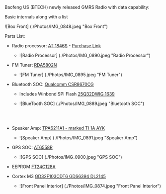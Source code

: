 Baofeng US (BTECH) newly released GMRS Radio with data capability:

Basic internals along with a list 


![Box Front] (./Photos/IMG_0848.jpeg "Box Front")

Parts List:

- Radio processor:  [AT 1846S](https://img.ozdisan.com/ETicaret_Dosya/500549_6108302.pdf) - [Purchase Link](https://www.amazon.com/1pcs-RDA1846S-1846S-AT1846S-QFN32/dp/B07NTZWF86)

    - ![Radio Processor] (./Photos/IMG_0890.jpeg "Radio Processor")


- FM Tuner: [RDA5802N](http://www.czwtech.com/uploadfile/cfile/2013417144532916.pdf)

    - ![FM Tuner] (./Photos/IMG_0895.jpeg "FM Tuner")

- Bluetooth SOC:  [Qualcomm CSR8670CG](https://www.qualcomm.com/products/application/audio/csr8670)
    - Includes Winbond SPI Flash [25Q32DWIG 1639](https://www.winbond.com/hq/product/code-storage-flash-memory/serial-nor-flash/?__locale=en)
  
    - ![BlueTooth SOC] (./Photos/IMG_0889.jpeg "Bluetooth SOC")

<br>
<br>

-  Speaker Amp:  [TPA6211A1 - marked TI 1A AYK](https://www.ti.com/lit/ds/symlink/tpa6211a1.pdf?ts=1659835053596&ref_url=https%253A%252F%252Fwww.google.com%252F)

    - ![Speaker Amp] (./Photos/IMG_0891.jpeg "Speaker Amp")

- GPS SOC:  [AT6558R](https://shop.m5stack.com/products/mini-gps-bds-unit)
  
    - ![GPS SOC] (./Photos/IMG_0900.jpeg "GPS SOC")

- EEPROM [FT24C128A](https://www.digikey.com/en/products/detail/fremont-micro-devices-ltd/FT24C128A-EDR-B/7795358)

- Cortex M3 [GD32F103CDT6 GDS6394 DL2145](https://www.gigadevice.com/products/microcontrollers/gd32/arm-cortex-m3/mainstream-line/gd32f103-series/ )

  - ![Front Panel Interior] (./Photos/IMG_0874.jpeg "Front Panel Interior")
